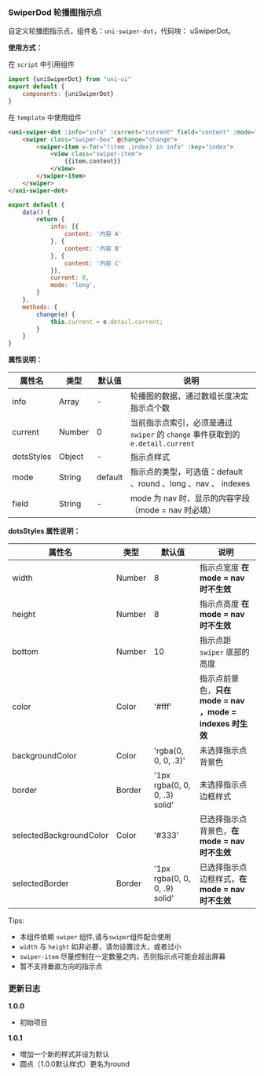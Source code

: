 ### SwiperDod 轮播图指示点

自定义轮播图指示点，组件名：``uni-swiper-dot``，代码块： uSwiperDot。

**使用方式：**

在 ``script`` 中引用组件 

```javascript
import {uniSwiperDot} from "uni-ui"
export default {
    components: {uniSwiperDot}
}
```

在 ``template`` 中使用组件

```html
<uni-swiper-dot :info="info" :current="current" field="content" :mode="mode">
	<swiper class="swiper-box" @change="change">
		<swiper-item v-for="(item ,index) in info" :key="index">
			<view class="swiper-item">
				{{item.content}}
			</view>
		</swiper-item>
	</swiper>
</uni-swiper-dot>
```

```javascript
export default {
	data() {
		return {
			info: [{
				content: '内容 A'
			}, {
				content: '内容 B'
			}, {
				content: '内容 C'
			}],
			current: 0,
			mode: 'long',
		}
	},
	methods: {
		change(e) {
			this.current = e.detail.current;
		}
	}
}
```

**属性说明：**

|属性名		|类型	|默认值	|说明																			|
|---		|----	|---	|---																			|
|info		|Array	|-		|轮播图的数据，通过数组长度决定指示点个数										|
|current	|Number	|0		|当前指示点索引，必须是通过 `swiper` 的 `change` 事件获取到的 `e.detail.current`|
|dotsStyles	|Object	|-		|指示点样式																	|
|mode		|String	|default|指示点的类型，可选值：default 、round 、long 、nav	 、 indexes 						|
|field		|String	|-		| mode 为 nav 时，显示的内容字段（mode = nav 时必填）							|

**dotsStyles 属性说明：**

|属性名		|类型	|默认值	|说明|
|---		|----	|---	|---|
|width|Number| 8 |指示点宽度 **在 mode = nav 时不生效**|
|height|Number| 8|指示点高度 **在 mode = nav 时不生效**|
|bottom|Number| 10|指示点距 `swiper` 底部的高度|
|color|Color| '#fff'|指示点前景色，**只在 mode = nav ，mode = indexes 时生效**|
|backgroundColor|Color| 'rgba(0, 0, 0, .3)'|未选择指示点背景色|
|border|Border| '1px rgba(0, 0, 0, .3) solid'|未选择指示点边框样式|
|selectedBackgroundColor|Color| '#333'|已选择指示点背景色，**在 mode = nav 时不生效**|
|selectedBorder|Border| '1px rgba(0, 0, 0, .9) solid'|已选择指示点边框样式，**在 mode = nav 时不生效**|

Tips: 
- 本组件依赖 `swiper` 组件,请与`swiper`组件配合使用
- `width` 与 `height` 如非必要，请勿设置过大，或者过小
- `swiper-item` 尽量控制在一定数量之内，否则指示点可能会超出屏幕
- 暂不支持垂直方向的指示点

### 更新日志

**1.0.0**
- 初始项目


**1.0.1**
- 增加一个新的样式并设为默认
- 圆点（1.0.0默认样式）更名为round